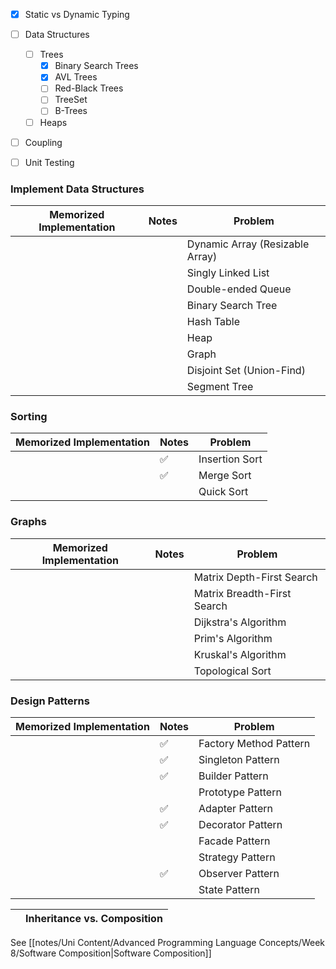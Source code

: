 - [x] Static vs Dynamic Typing
- [ ] Data Structures
	- [ ] Trees
		- [x] Binary Search Trees
		- [x] AVL Trees
		- [ ] Red-Black Trees
		- [ ] TreeSet
		- [ ] B-Trees
	- [ ] Heaps
- [ ] Coupling
- [ ] Unit Testing


### Implement Data Structures

| Memorized Implementation | Notes | Problem                         |
| ------------------------ | ----- | ------------------------------- |
|                          |       | Dynamic Array (Resizable Array) |
|                          |       | Singly Linked List              |
|                          |       | Double-ended Queue              |
|                          |       | Binary Search Tree              |
|                          |       | Hash Table                      |
|                          |       | Heap                            |
|                          |       | Graph                           |
|                          |       | Disjoint Set (Union-Find)       |
|                          |       | Segment Tree                    |


### Sorting

| Memorized Implementation | Notes | Problem        |
| ------------------------ | ----- | -------------- |
|                          | ✅     | Insertion Sort |
|                          | ✅     | Merge Sort     |
|                          |       | Quick Sort     |


### Graphs

| Memorized Implementation | Notes | Problem                     |
| ------------------------ | ----- | --------------------------- |
|                          |       | Matrix Depth-First Search   |
|                          |       | Matrix Breadth-First Search |
|                          |       | Dijkstra's Algorithm        |
|                          |       | Prim's Algorithm            |
|                          |       | Kruskal's Algorithm         |
|                          |       | Topological Sort            |

### Design Patterns

| Memorized Implementation | Notes | Problem                |
| ------------------------ | ----- | ---------------------- |
|                          | ✅     | Factory Method Pattern |
|                          | ✅     | Singleton Pattern      |
|                          | ✅     | Builder Pattern        |
|                          |       | Prototype Pattern      |
|                          | ✅     | Adapter Pattern        |
|                          | ✅     | Decorator Pattern      |
|                          |       | Facade Pattern         |
|                          |       | Strategy Pattern       |
|                          | ✅     | Observer Pattern       |
|                          |       | State Pattern          |







|     | Inheritance vs. Composition |
| --- | --------------------------- |




See [[notes/Uni Content/Advanced Programming Language Concepts/Week 8/Software Composition|Software Composition]]